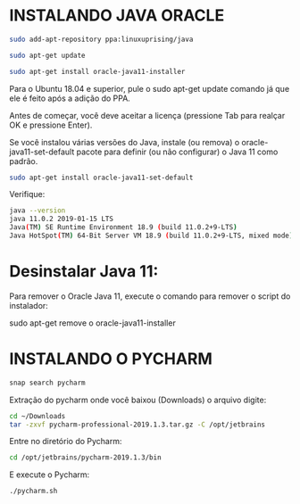 # INSTALANDO JAVA ORACLE

```bash
sudo add-apt-repository ppa:linuxuprising/java

sudo apt-get update

sudo apt-get install oracle-java11-installer
```

Para o Ubuntu 18.04 e superior, pule o sudo apt-get update comando já que ele é feito após a adição do PPA.

Antes de começar, você deve aceitar a licença (pressione Tab para realçar OK e pressione Enter).

Se você instalou várias versões do Java, instale (ou remova) o oracle-java11-set-default pacote para definir (ou não configurar) o Java 11 como padrão.

```bash
sudo apt-get install oracle-java11-set-default
```

Verifique:

```bash
java --version
java 11.0.2 2019-01-15 LTS
Java(TM) SE Runtime Environment 18.9 (build 11.0.2+9-LTS)
Java HotSpot(TM) 64-Bit Server VM 18.9 (build 11.0.2+9-LTS, mixed mode)
```


# Desinstalar Java 11:

Para remover o Oracle Java 11, execute o comando para remover o script do instalador:

sudo apt-get remove o oracle-java11-installer


# INSTALANDO O PYCHARM

``` bash
snap search pycharm
```

Extração do pycharm onde você baixou (Downloads) o arquivo digite:

```bash
cd ~/Downloads
tar -zxvf pycharm-professional-2019.1.3.tar.gz -C /opt/jetbrains
```

Entre no diretório do Pycharm:

```bash
cd /opt/jetbrains/pycharm-2019.1.3/bin
```

E execute o Pycharm:

```
./pycharm.sh
```


